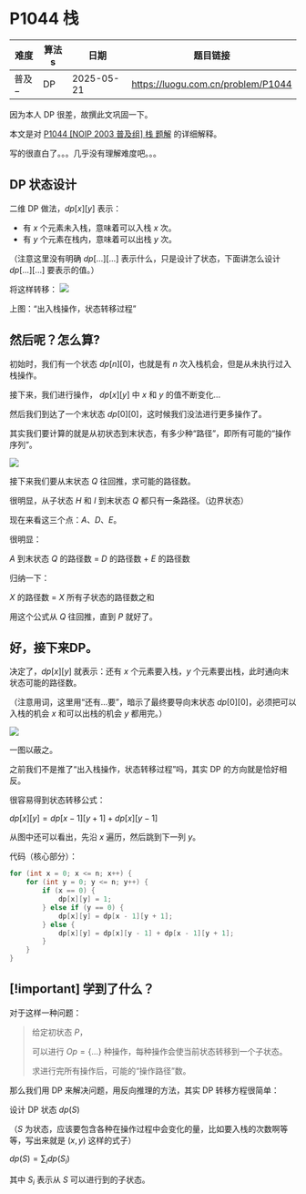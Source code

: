 # P1044 栈

| 难度  | 算法s | 日期         | 题目链接                               |
| --- | --- | ---------- | ---------------------------------- |
| 普及− | DP  | 2025-05-21 | https://luogu.com.cn/problem/P1044 |

因为本人 DP 很差，故撰此文巩固一下。

本文是对 [P1044 [NOIP 2003 普及组] 栈 题解](https://www.luogu.com.cn/article/v9r07ta2) 的详细解释。

写的很直白了。。。几乎没有理解难度吧。。。

## DP 状态设计

二维 DP 做法，$dp[x][y]$ 表示：

- 有 $x$ 个元素未入栈，意味着可以入栈 $x$ 次。
- 有 $y$ 个元素在栈内，意味着可以出栈 $y$ 次。

（注意这里没有明确 $dp[...][...]$ 表示什么，只是设计了状态，下面讲怎么设计 $dp[...][...]$ 要表示的值。）

将这样转移：
![](https://cdn.luogu.com.cn/upload/image_hosting/n2jl2s37.png)

上图：“出入栈操作，状态转移过程”

## 然后呢？怎么算?

初始时，我们有一个状态 $dp[n][0]$，也就是有 $n$ 次入栈机会，但是从未执行过入栈操作。

接下来，我们进行操作， $dp[x][y]$ 中 $x$ 和 $y$ 的值不断变化...

然后我们到达了一个末状态 $dp[0][0]$，这时候我们没法进行更多操作了。

其实我们要计算的就是从初状态到末状态，有多少种“路径”，即所有可能的“操作序列”。

![](https://cdn.luogu.com.cn/upload/image_hosting/ecpuda80.png)

接下来我们要从末状态 $Q$ 往回推，求可能的路径数。

很明显，从子状态 $H$ 和 $I$ 到末状态 $Q$ 都只有一条路径。（边界状态）

现在来看这三个点：$A$、$D$、$E$。

很明显：

$A$ 到末状态 $Q$ 的路径数 $=$ $D$ 的路径数 $+$ $E$ 的路径数

归纳一下：

$X$ 的路径数 $=$ $X$ 所有子状态的路径数之和

用这个公式从 $Q$ 往回推，直到 $P$ 就好了。

## 好，接下来DP。

决定了，$dp[x][y]$ 就表示：还有 $x$ 个元素要入栈，$y$ 个元素要出栈，此时通向末状态可能的路径数。

（注意用词，这里用“还有...要”，暗示了最终要导向末状态 $dp[0][0]$，必须把可以入栈的机会 $x$ 和可以出栈的机会 $y$ 都用完。）

![](https://cdn.luogu.com.cn/upload/image_hosting/5bt74bdi.png)

一图以蔽之。

之前我们不是推了“出入栈操作，状态转移过程”吗，其实 DP 的方向就是恰好相反。

很容易得到状态转移公式：

$dp[x][y]=dp[x-1][y+1]+dp[x][y-1]$

从图中还可以看出，先沿 $x$ 遍历，然后跳到下一列 $y$。

代码（核心部分）：

```cpp
for (int x = 0; x <= n; x++) {
    for (int y = 0; y <= n; y++) {
        if (x == 0) {
            dp[x][y] = 1;
        } else if (y == 0) {
            dp[x][y] = dp[x - 1][y + 1];
        } else {
            dp[x][y] = dp[x][y - 1] + dp[x - 1][y + 1];
        }
    }
}
```

## [!important] 学到了什么？

对于这样一种问题：

> 给定初状态 $P$，
> 
> 可以进行 $Op=\{...\}$ 种操作，每种操作会使当前状态转移到一个子状态。
> 
> 求进行完所有操作后，可能的“操作路径”数。

那么我们用 DP 来解决问题，用反向推理的方法，其实 DP 转移方程很简单：

设计 DP 状态 $dp(S)$

（$S$ 为状态，应该要包含各种在操作过程中会变化的量，比如要入栈的次数啊等等，写出来就是 $(x,y)$ 这样的式子）

$dp(S)=\sum_i dp(S_i)$

其中 $S_i$ 表示从 $S$ 可以进行到的子状态。
